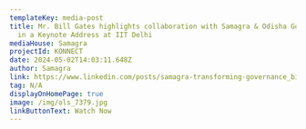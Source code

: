 ```yaml
---
templateKey: media-post
title: Mr. Bill Gates highlights collaboration with Samagra & Odisha Government
  in a Keynote Address at IIT Delhi
mediaHouse: Samagra
projectId: KONNECT
date: 2024-05-02T14:03:11.648Z
author: Samagra
link: https://www.linkedin.com/posts/samagra-transforming-governance_bill-gates-on-odishas-agri-tech-innovations-activity-7169156755984240640-1Aad?utm_source=share&utm_medium=member_desktop
tag: N/A
displayOnHomePage: true
image: /img/ols_7379.jpg
linkButtonText: Watch Now
---
```

